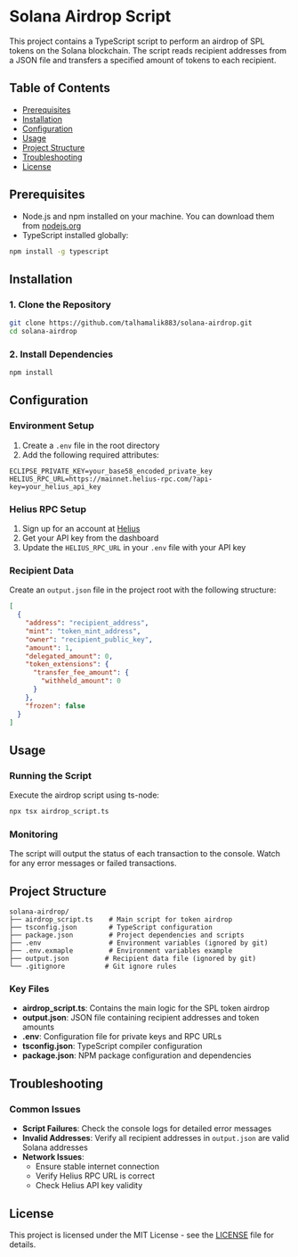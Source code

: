 # Solana Airdrop Script

This project contains a TypeScript script to perform an airdrop of SPL tokens on the Solana blockchain. The script reads recipient addresses from a JSON file and transfers a specified amount of tokens to each recipient.

## Table of Contents

- [Prerequisites](#prerequisites)
- [Installation](#installation)
- [Configuration](#configuration)
- [Usage](#usage)
- [Project Structure](#project-structure)
- [Troubleshooting](#troubleshooting)
- [License](#license)

## Prerequisites

- Node.js and npm installed on your machine. You can download them from [nodejs.org](https://nodejs.org/)
- TypeScript installed globally:

```bash
npm install -g typescript
```

## Installation

### 1. Clone the Repository

```bash
git clone https://github.com/talhamalik883/solana-airdrop.git
cd solana-airdrop
```

### 2. Install Dependencies

```bash
npm install
```

## Configuration

### Environment Setup

1. Create a `.env` file in the root directory
2. Add the following required attributes:

```env
ECLIPSE_PRIVATE_KEY=your_base58_encoded_private_key
HELIUS_RPC_URL=https://mainnet.helius-rpc.com/?api-key=your_helius_api_key
```

### Helius RPC Setup

1. Sign up for an account at [Helius](https://helius.dev)
2. Get your API key from the dashboard
3. Update the `HELIUS_RPC_URL` in your `.env` file with your API key

### Recipient Data

Create an `output.json` file in the project root with the following structure:

```json
[
  {
    "address": "recipient_address",
    "mint": "token_mint_address",
    "owner": "recipient_public_key",
    "amount": 1,
    "delegated_amount": 0,
    "token_extensions": {
      "transfer_fee_amount": {
        "withheld_amount": 0
      }
    },
    "frozen": false
  }
]
```

## Usage

### Running the Script

Execute the airdrop script using ts-node:

```bash
npx tsx airdrop_script.ts
```

### Monitoring

The script will output the status of each transaction to the console. Watch for any error messages or failed transactions.

## Project Structure

```
solana-airdrop/
├── airdrop_script.ts    # Main script for token airdrop
├── tsconfig.json        # TypeScript configuration
├── package.json         # Project dependencies and scripts
├── .env                 # Environment variables (ignored by git)
├── .env.exmaple         # Environment variables example
├── output.json         # Recipient data file (ignored by git)
└── .gitignore          # Git ignore rules
```

### Key Files

- **airdrop_script.ts**: Contains the main logic for the SPL token airdrop
- **output.json**: JSON file containing recipient addresses and token amounts
- **.env**: Configuration file for private keys and RPC URLs
- **tsconfig.json**: TypeScript compiler configuration
- **package.json**: NPM package configuration and dependencies

## Troubleshooting

### Common Issues

- **Script Failures**: Check the console logs for detailed error messages
- **Invalid Addresses**: Verify all recipient addresses in `output.json` are valid Solana addresses
- **Network Issues**: 
  - Ensure stable internet connection
  - Verify Helius RPC URL is correct
  - Check Helius API key validity

## License

This project is licensed under the MIT License - see the [LICENSE](LICENSE) file for details.
